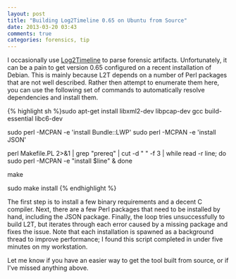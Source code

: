 ```yaml
---
layout: post
title: "Building Log2Timeline 0.65 on Ubuntu from Source"
date: 2013-03-20 03:43
comments: true
categories: forensics, tip 
---
```


I occasionally use [Log2Timeline](http://log2timeline.net/) to parse forensic artifacts.  Unfortunately, it can be a pain to get version 0.65 configured on a recent installation of Debian. This is mainly because L2T depends on a number of Perl packages that are not well described.  Rather then attempt to enumerate them here, you can use the following set of commands to automatically resolve dependencies and install them.

{% highlight sh %}sudo apt-get install libxml2-dev libpcap-dev gcc build-essential libc6-dev

sudo perl -MCPAN -e 'install Bundle::LWP'
sudo perl -MCPAN -e 'install JSON'

perl Makefile.PL 2>&1 | grep "prereq" | cut -d " " -f 3 | while read -r line; do 
    sudo perl -MCPAN -e "install $line" &
done

make

sudo make install
{% endhighlight %}

The first step is to install a few binary requirements and a decent C compiler.  Next, there are a few Perl packages that need to be installed by hand, including the JSON package.  Finally, the loop tries unsuccessfully to build L2T, but iterates through each error caused by a missing package and fixes the issue. Note that each installation is spawned as a background thread to improve performance; I found this script completed in under five minutes on my workstation.

Let me know if you  have an easier way to get the tool built from source, or if I've missed anything above.
